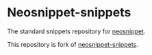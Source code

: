 Neosnippet-snippets
===================

The standard snippets repository for
[neosnippet](https://github.com/Shougo/neosnippet.vim).

This repository is fork of [neosnippet-snippets](https://github.com/nmtmt/neosnippet-snippets).

